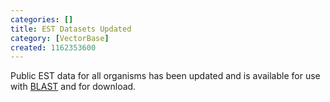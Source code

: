 ```yaml
---
categories: []
title: EST Datasets Updated
category: [VectorBase]
created: 1162353600
---
```

Public EST data for all organisms has been updated and is available for use with <a href="/blast">BLAST</a> and for download. 
